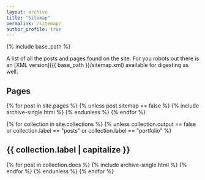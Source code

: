```yaml
---
layout: archive
title: "Sitemap"
permalink: /sitemap/
author_profile: true
---
```


{% include base_path %}

A list of all the posts and pages found on the site. For you robots out there is an [XML version]({{ base_path }}/sitemap.xml) available for digesting as well.

<h2>Pages</h2>
{% for post in site.pages %}
  {% unless post.sitemap == false %}
    {% include archive-single.html %}
  {% endunless %}
{% endfor %}

<!-- <h2>Posts</h2>
{% for post in site.posts %}
  {% unless post.sitemap == false %}
    {% include archive-single.html %}
  {% endunless%}
{% endfor %} -->

<!-- 
{% capture written_label %}'None'{% endcapture %}
{% for collection in site.collections %}
{% unless collection.output == false or collection.label == "posts" %}
  {% capture label %}{{ collection.label }}{% endcapture %}
  {% if label != written_label %}
  <h2>{{ label | capitalize }}</h2>
  {% capture written_label %}{{ label }}{% endcapture %}
  {% endif %}
{% endunless %}
{% for post in collection.docs %}
  {% unless collection.output == false or collection.label == "posts" %}
  {% include archive-single.html %}
  {% endunless %}
{% endfor %}
{% endfor %} -->

{% for collection in site.collections %}
  {% unless collection.output == false or collection.label == "posts" or collection.label == "portfolio" %}
<h2>{{ collection.label | capitalize }}</h2>
    {% for post in collection.docs %}
      {% include archive-single.html %}
    {% endfor %}
  {% endunless %}
{% endfor %}